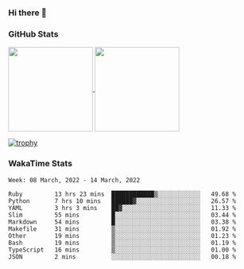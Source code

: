 ### Hi there 👋

### GitHub Stats

<a href="https://github.com/anuraghazra/github-readme-stats">
  <img align="center" height="170px" src="https://github-readme-stats.vercel.app/api/top-langs/?username=tksfjt1024&layout=compact&count_private=true&show_icons=true&show_icons=true&theme=graywhite" />
</a>
<a href="https://github.com/anuraghazra/github-readme-stats">
  <img align="center" height="170px" src="https://github-readme-stats.vercel.app/api?username=tksfjt1024&count_private=true&show_icons=true&show_icons=true&theme=graywhite" />
</a>

[![trophy](https://github-profile-trophy.vercel.app/?username=tksfjt1024)](https://github.com/ryo-ma/github-profile-trophy)

### WakaTime Stats

<!--START_SECTION:waka-->
```text
Week: 08 March, 2022 - 14 March, 2022

Ruby         13 hrs 23 mins  ████████████▒░░░░░░░░░░░░   49.68 % 
Python       7 hrs 10 mins   ██████▓░░░░░░░░░░░░░░░░░░   26.57 % 
YAML         3 hrs 3 mins    ██▓░░░░░░░░░░░░░░░░░░░░░░   11.33 % 
Slim         55 mins         █░░░░░░░░░░░░░░░░░░░░░░░░   03.44 % 
Markdown     54 mins         █░░░░░░░░░░░░░░░░░░░░░░░░   03.38 % 
Makefile     31 mins         ▒░░░░░░░░░░░░░░░░░░░░░░░░   01.92 % 
Other        19 mins         ▒░░░░░░░░░░░░░░░░░░░░░░░░   01.23 % 
Bash         19 mins         ▒░░░░░░░░░░░░░░░░░░░░░░░░   01.19 % 
TypeScript   16 mins         ▒░░░░░░░░░░░░░░░░░░░░░░░░   01.00 % 
JSON         2 mins          ░░░░░░░░░░░░░░░░░░░░░░░░░   00.18 % 
```
<!--END_SECTION:waka-->
